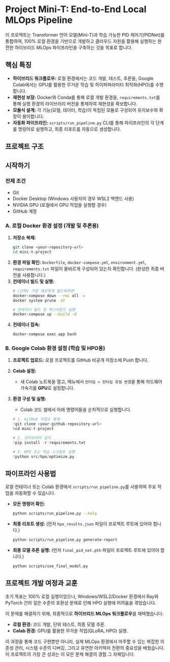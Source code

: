 # Project Mini-T: End-to-End Local MLOps Pipeline

이 프로젝트는 Transformer 언어 모델(Mini-T)과 학습 가능한 PID 제어기(PIDNet)를 통합하여, 100% 로컬 환경을 기반으로 개발하고 클라우드 자원을 활용해 실행하는 완전한 하이브리드 MLOps 파이프라인을 구축하는 것을 목표로 합니다.

## 핵심 특징

- **하이브리드 워크플로우:** 로컬 환경에서는 코드 개발, 테스트, 추론을, Google Colab에서는 GPU를 활용한 무거운 학습 및 하이퍼파라미터 최적화(HPO)를 수행합니다.
- **재현성 보장:** Docker와 Conda를 통해 로컬 개발 환경을, `requirements.txt`를 통해 실행 환경의 라이브러리 버전을 통제하여 재현성을 확보합니다.
- **모듈식 설계:** 각 기능(모델, 데이터, 학습)이 독립된 모듈로 구성되어 유지보수와 확장이 용이합니다.
- **자동화 파이프라인:** `scripts/run_pipeline.py` CLI를 통해 파이프라인의 각 단계를 명렁어로 실행하고, 최종 리포트를 자동으로 생성합니다.

## 프로젝트 구조

## 시작하기

### 전제 조건
* Git
* Docker Desktop (Windows 사용자의 경우 WSL2 백엔드 사용)
* NVIDIA GPU (로컬에서 GPU 작업을 실행할 경우)
* GitHub 계정

### A. 로컬 Docker 환경 설정 (개발 및 추론용)

1.  **저장소 복제:**
    ```bash
    git clone <your-repository-url>
    cd mini-t-project
    ```
2.  **환경 파일 확인:** `Dockerfile`, `docker-compose.yml`, `environment.yml`, `requirements.txt` 파일이 올바르게 구성되어 있는지 확인합니다. (완성한 최종 버전을 사용합니다.)
3.  **컨테이너 빌드 및 실행:**
    ```bash
    # (선택) 가장 깨끗하게 빌드하려면
    docker-compose down --rmi all -v
    docker system prune -af

    # 컨테이너 빌드 및 백그라운드 실행
    docker-compose up --build -d
    ```
4.  **컨테이너 접속:**
    ```bash
    docker-compose exec app bash
    ```

### B. Google Colab 환경 설정 (학습 및 HPO용)

1.  **프로젝트 업로드:** 로컬 프로젝트를 GitHub 비공개 저장소에 Push 합니다.
2.  **Colab 설정:**
    * 새 Colab 노트북을 열고, 메뉴에서 `런타임 > 런타임 유형 변경`을 통해 하드웨어 가속기를 **GPU**로 설정합니다.
3.  **환경 구성 및 실행:**
    * Colab 코드 셀에서 아래 명령어들을 순차적으로 실행합니다.

    ```python
    # 1. GitHub 저장소 복제
    !git clone <your-github-repository-url>
    %cd mini-t-project

    # 2. 라이브러리 설치
    !pip install -r requirements.txt

    # 3. HPO 또는 학습 스크립트 실행
    !python src/hpo/optimize.py
    ```

## 파이프라인 사용법

로컬 컨테이너 또는 Colab 환경에서 `scripts/run_pipeline.py`를 사용하여 주요 작업을 자동화할 수 있습니다.

* **모든 명령어 확인:**
    ```bash
    python scripts/run_pipeline.py --help
    ```
* **최종 리포트 생성:**
    (먼저 `hpo_results.json` 파일이 프로젝트 루트에 있어야 합니다.)
    ```bash
    python scripts/run_pipeline.py generate-report
    ```
* **최종 모델 추론 실행:**
    (먼저 `final_pid_net.pth` 파일이 프로젝트 루트에 있어야 합니다.)
    ```bash
    python scripts/use_final_model.py
    ```

## 프로젝트 개발 여정과 교훈

초기 목표는 100% 로컬 실행이었으나, Windows/WSL2/Docker 환경에서 Ray와 PyTorch 간의 깊은 수준의 호환성 문제로 인해 HPO 실행에 어려움을 겪었습니다.

이 문제를 해결하기 위해, 최종적으로 **하이브리드 MLOps 워크플로우**를 채택했습니다:
* **로컬 환경:** 코드 개발, 단위 테스트, 최종 모델 추론.
* **Colab 환경:** GPU를 활용한 무거운 작업(QLoRA, HPO) 실행.

이 과정을 통해 코드 구현뿐만 아니라, 실제 MLOps 환경에서 마주할 수 있는 복잡한 의존성 관리, 시스템 수준의 디버깅, 그리고 유연한 아키텍처 전환의 중요성을 배웠습니다. 이 프로젝트의 가장 큰 성과는 이 모든 문제 해결의 경험 그 자체입니다.